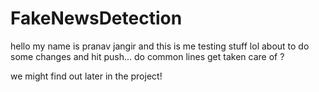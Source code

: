 # FakeNewsDetection

hello my name is pranav jangir and this is me testing stuff lol
about to do some changes and hit push... do common lines get taken care of ?

we might find out later in the project!
